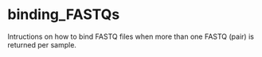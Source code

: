 # binding_FASTQs
Intructions on how to bind FASTQ files when more than one FASTQ (pair) is returned per sample.
